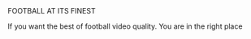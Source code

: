 <!DOCTYPE html>
<html>
<head>
<meta charset="utf-8"
<title>
FOOTBALL AT ITS FINEST
</title>
</head>
<body>
<p> If you want the best of football video quality. You are in the right place
</p>
